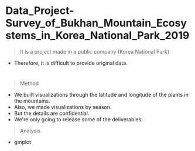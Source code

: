 # Data_Project-Survey_of_Bukhan_Mountain_Ecosystems_in_Korea_National_Park_2019
> It is a project made in a public company (Korea National Park)
* Therefore, it is difficult to provide original data.
#
> Method
* We built visualizations through the latitude and longitude of the plants in the mountains.
* Also, we made visualizations by season.
* But the details are confidential.
* We're only going to release some of the deliverables.
> Analysis
* gmplot
